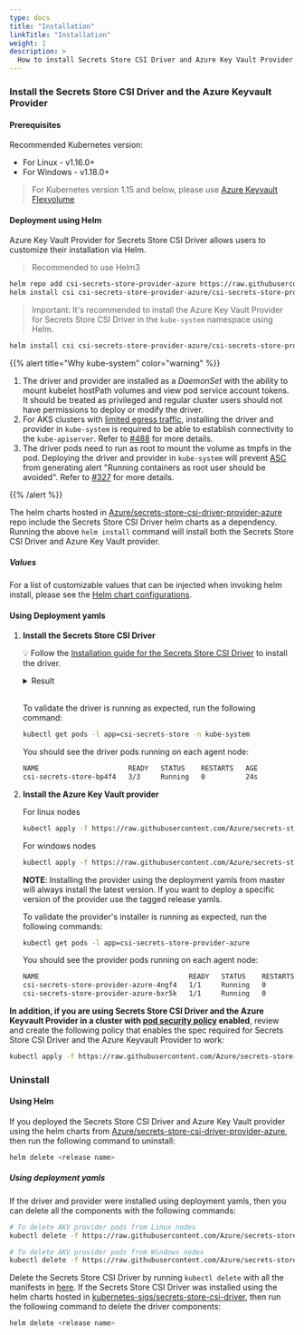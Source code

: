 ```yaml
---
type: docs
title: "Installation"
linkTitle: "Installation"
weight: 1
description: >
  How to install Secrets Store CSI Driver and Azure Key Vault Provider on your clusters.
---
```


### Install the Secrets Store CSI Driver and the Azure Keyvault Provider

#### Prerequisites

Recommended Kubernetes version:

- For Linux - v1.16.0+
- For Windows - v1.18.0+

> For Kubernetes version 1.15 and below, please use [Azure Keyvault Flexvolume](https://github.com/Azure/kubernetes-keyvault-flexvol)

#### Deployment using Helm

Azure Key Vault Provider for Secrets Store CSI Driver allows users to customize their installation via Helm.

> Recommended to use Helm3

```bash
helm repo add csi-secrets-store-provider-azure https://raw.githubusercontent.com/Azure/secrets-store-csi-driver-provider-azure/master/charts
helm install csi csi-secrets-store-provider-azure/csi-secrets-store-provider-azure
```

> Important: It's recommended to install the Azure Key Vault Provider for Secrets Store CSI Driver in the `kube-system` namespace using Helm.

```bash
helm install csi csi-secrets-store-provider-azure/csi-secrets-store-provider-azure --namespace kube-system
```

{{% alert title="Why kube-system" color="warning" %}}

1. The driver and provider are installed as a *DaemonSet* with the ability to mount kubelet hostPath volumes and view pod service account tokens. It should be treated as privileged and regular cluster users should not have permissions to deploy or modify the driver.
1. For AKS clusters with [limited egress traffic](https://docs.microsoft.com/en-us/azure/aks/limit-egress-traffic), installing the driver and provider in `kube-system` is required to be able to establish connectivity to the `kube-apiserver`. Refer to [#488](https://github.com/Azure/secrets-store-csi-driver-provider-azure/issues/488) for more details.
2. The driver pods need to run as root to mount the volume as tmpfs in the pod. Deploying the driver and provider in `kube-system` will prevent [ASC](https://docs.microsoft.com/en-us/azure/security-center/container-security) from generating alert "Running containers as root user should be avoided". Refer to [#327](https://github.com/Azure/secrets-store-csi-driver-provider-azure/issues/327) for more details.

{{% /alert %}}

The helm charts hosted in [Azure/secrets-store-csi-driver-provider-azure](https://github.com/Azure/secrets-store-csi-driver-provider-azure/tree/master/charts/csi-secrets-store-provider-azure) repo include the Secrets Store CSI Driver helm charts as a dependency. Running the above `helm install` command will install both the Secrets Store CSI Driver and Azure Key Vault provider.

##### Values

For a list of customizable values that can be injected when invoking helm install, please see the [Helm chart configurations](https://github.com/Azure/secrets-store-csi-driver-provider-azure/blob/master/charts/csi-secrets-store-provider-azure/README.md#configuration).

#### Using Deployment yamls

1. **Install the Secrets Store CSI Driver**

    💡 Follow the [Installation guide for the Secrets Store CSI Driver](https://secrets-store-csi-driver.sigs.k8s.io/getting-started/installation.html) to install the driver.

    <details>
    <summary>Result</summary>

    ```bash
    csidriver.storage.k8s.io/secrets-store.csi.k8s.io created
    serviceaccount/secrets-store-csi-driver created
    clusterrole.rbac.authorization.k8s.io/secretproviderclasses-role created
    clusterrolebinding.rbac.authorization.k8s.io/secretproviderclasses-rolebinding created
    clusterrole.rbac.authorization.k8s.io/secretprovidersyncing-role created
    clusterrolebinding.rbac.authorization.k8s.io/secretprovidersyncing-rolebinding created
    daemonset.apps/csi-secrets-store-windows created
    daemonset.apps/csi-secrets-store created
    customresourcedefinition.apiextensions.k8s.io/secretproviderclasses.secrets-store.csi.x-k8s.io created
    customresourcedefinition.apiextensions.k8s.io/secretproviderclasspodstatuses.secrets-store.csi.x-k8s.io created
    ```

    </details><br/>

    To validate the driver is running as expected, run the following command:

    ```bash
    kubectl get pods -l app=csi-secrets-store -n kube-system
    ```

    You should see the driver pods running on each agent node:

    ```bash
    NAME                      READY   STATUS    RESTARTS   AGE
    csi-secrets-store-bp4f4   3/3     Running   0          24s
    ```

2. **Install the Azure Key Vault provider**

    For linux nodes

    ```bash
    kubectl apply -f https://raw.githubusercontent.com/Azure/secrets-store-csi-driver-provider-azure/master/deployment/provider-azure-installer.yaml
    ```

    For windows nodes

    ```bash
    kubectl apply -f https://raw.githubusercontent.com/Azure/secrets-store-csi-driver-provider-azure/master/deployment/provider-azure-installer-windows.yaml
    ```

    **NOTE**: Installing the provider using the deployment yamls from master will always install the latest version. If you want to deploy a specific version of the provider use the tagged release yamls.

    To validate the provider's installer is running as expected, run the following commands:

    ```bash
    kubectl get pods -l app=csi-secrets-store-provider-azure
    ```

    You should see the provider pods running on each agent node:

    ```bash
    NAME                                     READY   STATUS    RESTARTS   AGE
    csi-secrets-store-provider-azure-4ngf4   1/1     Running   0          8s
    csi-secrets-store-provider-azure-bxr5k   1/1     Running   0          8s
    ```

**In addition, if you are using Secrets Store CSI Driver and the Azure Keyvault Provider in a cluster with [pod security policy](https://kubernetes.io/docs/concepts/policy/pod-security-policy/) enabled**, review and create the following policy that enables the spec required for Secrets Store CSI Driver and the Azure Keyvault Provider to work:

```bash
kubectl apply -f https://raw.githubusercontent.com/Azure/secrets-store-csi-driver-provider-azure/master/deployment/pod-security-policy.yaml
```

### Uninstall

#### Using Helm

If you deployed the Secrets Store CSI Driver and Azure Key Vault provider using the helm charts from [Azure/secrets-store-csi-driver-provider-azure](https://github.com/Azure/secrets-store-csi-driver-provider-azure/tree/master/charts/csi-secrets-store-provider-azure), then run the following command to uninstall:

```bash
helm delete <release name>
```

##### Using deployment yamls

If the driver and provider were installed using deployment yamls, then you can delete all the components with the following commands:

```bash
# To delete AKV provider pods from Linux nodes
kubectl delete -f https://raw.githubusercontent.com/Azure/secrets-store-csi-driver-provider-azure/master/deployment/provider-azure-installer.yaml

# To delete AKV provider pods from Windows nodes
kubectl delete -f https://raw.githubusercontent.com/Azure/secrets-store-csi-driver-provider-azure/master/deployment/provider-azure-installer-windows.yaml
```

Delete the Secrets Store CSI Driver by running `kubectl delete` with all the manifests in [here](https://github.com/kubernetes-sigs/secrets-store-csi-driver/tree/master/deploy). If the Secrets Store CSI Driver was installed using the helm charts hosted in [kubernetes-sigs/secrets-store-csi-driver](https://github.com/kubernetes-sigs/secrets-store-csi-driver/tree/master/charts/secrets-store-csi-driver), then run the following command to delete the driver components:

```bash
helm delete <release name>
```
